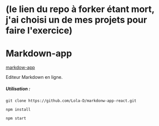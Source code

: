 # (le lien du repo à forker étant mort, j'ai choisi un de mes projets pour faire l'exercice)
# Markdown-app
[markdow-app](another-markdown-app.netlify.com)

Editeur Markdown en ligne.


##### Utilisation :

`git clone https://github.com/Lola-D/markdonw-app-react.git`


 `npm install`


 `npm start`


